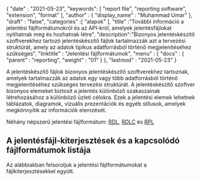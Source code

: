 {
  "date" : "2021-05-23",
  "keywords": [ "report file", "reporting software", "extension", "format" ],
  "author" : {
    "display_name" : "Muhammad Umar"
},
  "draft" : "false",
  "categories" :[ "alapok" ],
  "title" :"További információ a jelentési fájlformátumokról és az API-król, amelyek jelentésfájlokat nyithatnak meg és hozhatnak létre",
  "description":"Bizonyos jelentéskészítő szoftverekhez tartozó jelentéskészítő fájlok tartalmazzák azt a tervezési struktúrát, amely az adatok tipikus adatforrásból történő megjelenítéséhez szükséges",
  "linktitle" : "Jelentési fájlformátumok",
  "menu" : {
    "docs" : {
      "parent" : "reporting",
      "weight" : "01"
}
},
  "lastmod" : "2021-05-23"
}

A jelentéskészítő fájlok bizonyos jelentéskészítő szoftverekhez tartoznak, amelyek tartalmazzák az adatok egy vagy több adatforrásból történő megjelenítéséhez szükséges tervezési struktúrát. A jelentéskészítő szoftver bizonyos elemeket biztosít a jelentés különböző szakaszainak létrehozásához a különböző üzleti célokra. Ezek a jelentési elemek lehetnek táblázatok, diagramok, vizuális prezentációk és egyéb stílusok, amelyek megkönnyítik az információk elemzését.

Néhány népszerű jelentési fájlformátum: [RDL](/hu/reporting/rdl/), [RDLC](/hu/reporting/rdlc/) és [RPL](/hu/reporting/rpl/)


## A jelentésfájl-kiterjesztések és a kapcsolódó fájlformátumok listája

Az alábbiakban felsoroljuk a jelentési fájlformátumokat a fájlkiterjesztésekkel együtt.


